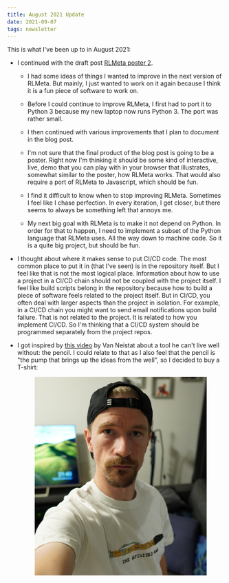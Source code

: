 ```yaml
---
title: August 2021 Update
date: 2021-09-07
tags: newsletter
---
```


This is what I've been up to in August 2021:

* I continued with the draft post [RLMeta poster
  2](/writing/rlmeta-poster2/index.html).

  * I had some ideas of things I wanted to improve in the next version of
    RLMeta. But mainly, I just wanted to work on it again because I think it is
    a fun piece of software to work on.

  * Before I could continue to improve RLMeta, I first had to port it to Python
    3 because my new laptop now runs Python 3. The port was rather small.

  * I then continued with various improvements that I plan to document in the
    blog post.

  * I'm not sure that the final product of the blog post is going to be a
    poster. Right now I'm thinking it should be some kind of interactive, live,
    demo that you can play with in your browser that illustrates, somewhat
    similar to the poster, how RLMeta works. That would also require a port of
    RLMeta to Javascript, which should be fun.

  * I find it difficult to know when to stop improving RLMeta. Sometimes I feel
    like I chase perfection. In every iteration, I get closer, but there seems
    to always be something left that annoys me.

  * My next big goal with RLMeta is to make it not depend on Python. In order
    for that to happen, I need to implement a subset of the Python language
    that RLMeta uses. All the way down to machine code. So it is a quite
    big project, but should be fun.

* I thought about where it makes sense to put CI/CD code. The most common place
  to put it in (that I've seen) is in the repository itself. But I feel like
  that is not the most logical place. Information about how to use a project in
  a CI/CD chain should not be coupled with the project itself. I feel like
  build scripts belong in the repository because how to build a piece of
  software feels related to the project itself. But in CI/CD, you often deal
  with larger aspects than the project in isolation. For example, in a CI/CD
  chain you might want to send email notifications upon build failure. That is
  not related to the project. It is related to how you implement CI/CD. So I'm
  thinking that a CI/CD system should be programmed separately from the project
  repos.

* I got inspired by [this video](https://www.youtube.com/watch?v=bpbYyF-FBqU)
  by Van Neistat about a tool he can't live well without: the pencil. I could
  relate to that as I also feel that the pencil is "the pump that brings up the
  ideas from the well", so I decided to buy a T-shirt:

  <center><img src="pencil.jpg"></center>
